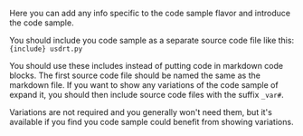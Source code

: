 Here you can add any info specific to the code sample flavor and introduce the code sample.

You should include you code sample as a separate source code file like this:
```{include} usdrt.py```

You should use these includes instead of putting code in markdown code blocks. The first source code file should be named the same as the markdown file. If you want to show any variations of the code sample of expand it, you should then include source code files with the suffix `_var#`.

Variations are not required and you generally won't need them, but it's available if you find you code sample could benefit from showing variations.